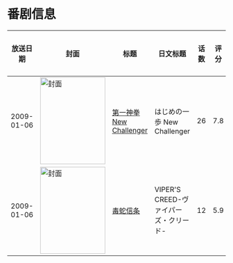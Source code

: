 # 番剧信息

|放送日期|封面|标题|日文标题|话数|评分|评分人数|
|---|---|---|---|---|---|---|
|2009-01-06|<img src="https://lain.bgm.tv/pic/cover/c/22/c5/3641_r12wE.jpg" alt="封面" style="width:150px;height:200px;object-fit:cover;">|[第一神拳 New Challenger](https://bangumi.tv/subject/3641)|はじめの一歩 New Challenger|26|7.8|213人评分|
|2009-01-06|<img src="https://lain.bgm.tv/pic/cover/c/a4/cc/18771_x0A5A.jpg" alt="封面" style="width:150px;height:200px;object-fit:cover;">|[毒蛇信条](https://bangumi.tv/subject/18771)|VIPER'S CREED-ヴァイパーズ・クリード-|12|5.9|45人评分|
